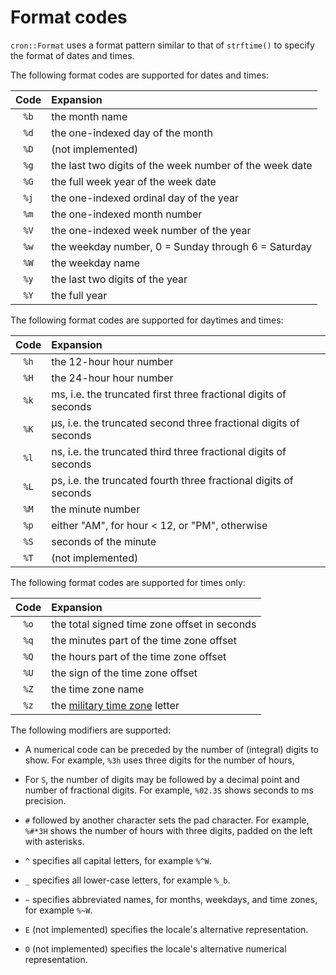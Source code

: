# Format codes

`cron::Format` uses a format pattern similar to that of `strftime()` to specify
the format of dates and times.

The following format codes are supported for dates and times:

| Code | Expansion |
|:----:|:----------|
| `%b` | the month name |
| `%d` | the one-indexed day of the month |
| `%D` | (not implemented) |
| `%g` | the last two digits of the week number of the week date |
| `%G` | the full week year of the week date |
| `%j` | the one-indexed ordinal day of the year |
| `%m` | the one-indexed month number |
| `%V` | the one-indexed week number of the year |
| `%w` | the weekday number, 0 = Sunday through 6 = Saturday |
| `%W` | the weekday name |
| `%y` | the last two digits of the year |
| `%Y` | the full year |

The following format codes are supported for daytimes and times:

| Code | Expansion |
|:----:|:----------|
| `%h` | the 12-hour hour number |
| `%H` | the 24-hour hour number |
| `%k` | ms, i.e. the truncated first three fractional digits of seconds |
| `%K` | µs, i.e. the truncated second three fractional digits of seconds |
| `%l` | ns, i.e. the truncated third three fractional digits of seconds |
| `%L` | ps, i.e. the truncated fourth three fractional digits of seconds |
| `%M` | the minute number |
| `%p` | either "AM", for hour < 12, or "PM", otherwise |
| `%S` | seconds of the minute |
| `%T` | (not implemented) |

The following format codes are supported for times only:

| Code | Expansion |
|:----:|:----------|
| `%o` | the total signed time zone offset in seconds |
| `%q` | the minutes part of the time zone offset |
| `%Q` | the hours part of the time zone offset |
| `%U` | the sign of the time zone offset |
| `%Z` | the time zone name |
| `%z` | the [military time zone](https://en.wikipedia.org/wiki/List_of_military_time_zones) letter |

The following modifiers are supported:

 * A numerical code can be preceded by the number of (integral) digits to show.
   For example, `%3h` uses three digits for the number of hours,

 * For `S`, the number of digits may be followed by a decimal point and number
   of fractional digits.  For example, `%02.3S` shows seconds to ms precision.

 * `#` followed by another character sets the pad character.  For example,
   `%#*3H` shows the number of hours with three digits, padded on the left with
   asterisks.

 * `^` specifies all capital letters, for example `%^W`.

 * `_` specifies all lower-case letters, for example `%_b`.

 * `~` specifies abbreviated names, for months, weekdays, and time zones, for
   example `%~W`.

 * `E` (not implemented) specifies the locale's alternative representation.

 * `O` (not implemented) specifies the locale's alternative numerical
   representation.


